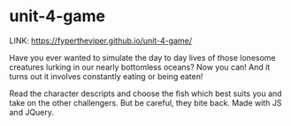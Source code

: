 # unit-4-game

LINK: https://fypertheviper.github.io/unit-4-game/

Have you ever wanted to simulate the day to day lives of those lonesome creatures lurking in our nearly bottomless oceans? 
Now you can! And it turns out it involves constantly eating or being eaten!

Read the character descripts and choose the fish which best suits you and take on the other challengers. But be careful, they bite back. Made with JS and JQuery. 
